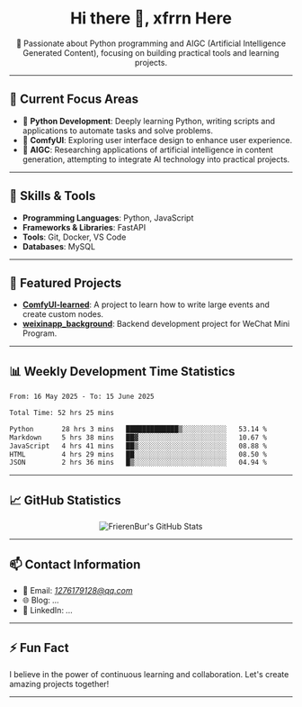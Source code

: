 <h1 align="center">Hi there 👋, xfrrn Here</h1>

<p align="center">
  🎯 Passionate about Python programming and AIGC (Artificial Intelligence Generated Content), focusing on building practical tools and learning projects.
</p>

---

## 🧠 Current Focus Areas

- 🐍 **Python Development**: Deeply learning Python, writing scripts and applications to automate tasks and solve problems.
- 🧩 **ComfyUI**: Exploring user interface design to enhance user experience.
- 🤖 **AIGC**: Researching applications of artificial intelligence in content generation, attempting to integrate AI technology into practical projects.

---

## 🔧 Skills & Tools

- **Programming Languages**: Python, JavaScript
- **Frameworks & Libraries**: FastAPI
- **Tools**: Git, Docker, VS Code
- **Databases**: MySQL

---

## 📂 Featured Projects

- [**ComfyUI-learned**](https://github.com/FrierenBur/ComfyUI-learned): A project to learn how to write large events and create custom nodes.
- [**weixinapp_background**](https://github.com/FrierenBur/weixinapp_background): Backend development project for WeChat Mini Program.

---

## 📊 Weekly Development Time Statistics
<!--START_SECTION:waka-->

```txt
From: 16 May 2025 - To: 15 June 2025

Total Time: 52 hrs 25 mins

Python       28 hrs 3 mins   █████████████▒░░░░░░░░░░░   53.14 %
Markdown     5 hrs 38 mins   ██▓░░░░░░░░░░░░░░░░░░░░░░   10.67 %
JavaScript   4 hrs 41 mins   ██▒░░░░░░░░░░░░░░░░░░░░░░   08.88 %
HTML         4 hrs 29 mins   ██░░░░░░░░░░░░░░░░░░░░░░░   08.50 %
JSON         2 hrs 36 mins   █▒░░░░░░░░░░░░░░░░░░░░░░░   04.94 %
```

<!--END_SECTION:waka-->



---

## 📈 GitHub Statistics

<p align="center">
  <img src="https://github-readme-stats.vercel.app/api?username=FrierenBur&show_icons=true&theme=radical" alt="FrierenBur's GitHub Stats" />
</p>

---

## 📫 Contact Information

- 📧 Email: *1276179128@qq.com*
- 🌐 Blog: *...*
- 💼 LinkedIn: *...*

---

## ⚡ Fun Fact

I believe in the power of continuous learning and collaboration. Let's create amazing projects together!

---
